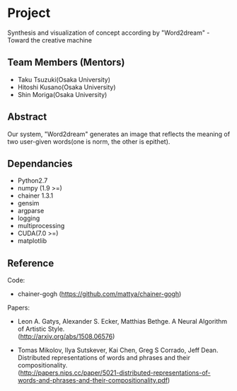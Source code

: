 # Project 
Synthesis and visualization of concept according by "Word2dream"   - Toward the creative machine  

## Team Members (Mentors)
- Taku Tsuzuki(Osaka University)   
- Hitoshi Kusano(Osaka University)  
- Shin Moriga(Osaka University)  

## Abstract
Our system, "Word2dream" generates an image that reflects the meaning of two user-given words(one is norm, the other is epithet).  

## Dependancies
* Python2.7  
* numpy (1.9 >=)  
* chainer 1.3.1  
* gensim  
* argparse  
* logging  
* multiprocessing  
* CUDA(7.0 >=)  
* matplotlib  

## Reference
 Code:  
* chainer-gogh  (https://github.com/mattya/chainer-gogh)

 Papers:  
* Leon A. Gatys, Alexander S. Ecker, Matthias Bethge. A Neural Algorithm of Artistic Style.  
  (http://arxiv.org/abs/1508.06576)  

* Tomas Mikolov, Ilya Sutskever, Kai Chen, Greg S Corrado, Jeff Dean. Distributed representations of words and phrases and their compositionality.  
  (http://papers.nips.cc/paper/5021-distributed-representations-of-words-and-phrases-and-their-compositionality.pdf)  